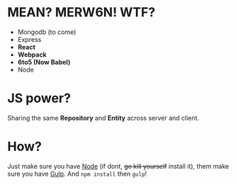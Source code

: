 # MEAN? MERW6N! WTF?

* Mongodb (to come)
* Express
* **React**
* **Webpack**
* **6to5 (Now Babel)**
* Node

# JS power?
Sharing the same **Repository** and **Entity** across server and client.

# How?
Just make sure you have [Node](http://nodejs.org/) (if dont, ~~go kill yourself~~ install it), them make sure you have [Gulp](http://gulpjs.com/).
And `npm install` then `gulp`!